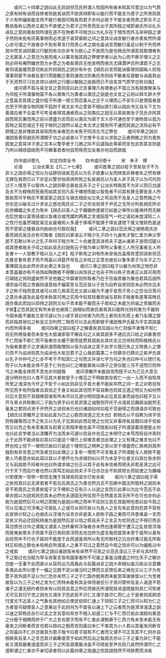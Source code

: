 <!-- { "loadSidebar": true } -->
　　或问二十四章之説曰此无异説但范氏所谓人性因所有者未知其可意岂以为气质之禀有辩有讷而自修者则欲其讷而不欲其辩即有以能行而不能言为君子之所贵则其于义有所偏矣能言而不能行者固可贱矣而君子亦何必取于不能言者而贵之耶夫子之教伯鱼称公西赤又曷为不直使之为君子之所贵而反出于其所贱之域耶谢氏所论礼乐进反之意则善矣但所谓在道不在物者不可晓岂以为礼乐在于情性而外玉帛钟鼓之谓乎然则未免有厌离事物而必求道于杳冥昏默之间之意其论讷言敏行者亦善矣然所谓心亦可谓之不放者亦不免有卑言行而贵心术之病也盖讷言而敏行虽足以制于外而养其中然言讷则寡过行敏则有功亦非专为欲心之不放而为是也杨氏所谓恶其取憎者失之尤甚圣人之意岂为是而戒人以寡言哉其説之弊使学者以此为心而不察乎理义之正则必将有阉然媚世而为乡愿之为者矣周氏无他发明而侯氏尤疎濶尹氏所谓君子之志者则语虽缓而意切矣此外则胡氏之説亦有补也【胡氏曰言而能讷畜徳则固喻人则信谋事则密不讷者反是行而能敏迁善则速改过则勇应务则给不敏者反是敏与讷虽若出于天资然可习也言烦以讷矫之行缓以敏励之由我而已不自变其气质学岂有功哉】
　　或问德不孤与易文言之意同否曰此泛言事理凡有德者必不孤立当有朋类聚来与为邻程子所谓事物莫不各以类聚凡为善者以类应之説是也文言之云则以释爻辞大字之意盖言其德之盛尔程子所谓一德立而百善从之志于义理而心不安乐只是德孤者是也至于所谓与物同故不孤则于易文此书之意皆不相似其引易以説此书又自与下文为善类应者不合盖不可考读者择其通者而从之则类应之説无以易矣故张子范氏亦同其説而周氏兼而用之前以德盛为言而后以类应为説于文义亦可通也至于谢杨皆以孤为孤特之孤恐或近于程子物同之説然以易之本文求之既有所不通而其説之流将必有不顾理之是非惟欲其易知而有亲者恐亦未免乎同流合汚之弊也
　　或问卒章之説曰诸説皆善但谢氏所谓期于功之必成者以下文惟予与女以求助之云者例推之则为患失固宠之意耳详子游之言本以警学者于几微之际不应遽指此等辈而言也且若其言则是乃所以绸缪固结而不可解事君者何自而辱而交友者亦何自而疏哉

　　四书或问卷九
　　钦定四库全书
　　四书或问卷十
　　宋　朱子　撰
　　论语
　　公冶长第五【凡二十七章】
　　或问首章之説曰程子至矣张子不为非义之説亦得之但以为设辞则误矣范氏以为孔子欲妻以女而辨其非罪者失之然有罪无罪在我而已以下亦足以警世俗简贤附势之私矣谢氏以为圣人非子其子以为可托则过于人情至于以智帅人之説则牵合甚矣且夫子之于公冶长特取其不为非义而已岂遽及夫不为桎梏而死哉苟如其言则凡系于缧绁而能以智免者不问其有罪无罪皆圣人所取矣而可乎杨氏不累室家之説正与谢氏相反似又失之苟且而不及圣人之意然施之今世亦足以破夫过计求全之惑也周氏论二子之优劣则贤于尹氏之无所分列矣胡氏所论后世婚姻之失尤为有补【胡氏曰圣人之于婚姻参度彼已如是之审所以能保终而无敝也后世或以富贵结或以急难合或凭媒妁两美之言或因意气一时之诺初未尝深知二人之性行也虽然壻犹易见女最难知人多谨于择壻不能慎于择女逮徳下衰又惟财色是迷而不思家之隆替自内助始也可胜叹哉】
　　或问二章之説曰范氏得之谢杨周氏亦善而胡氏吴氏亦有可取者【胡氏曰家语云子贱少孔子四十九嵗有才智仁爱为单父宰民不忍欺以年计之孔子卒时子贱方年二十余嵗意其进师夫子退从诸弟子游而切磋以成其徳者故夫子叹之如此吴氏曰説苑云子贱为单父宰所父事者三人所兄事者五人所友者十一人皆教子贱以治人之术】程子斯焉之训有所未安侯氏盖用其意则误矣但范氏推言鲁有君子而不用盖以讲筵开导及之非经之正意也谢氏以鲁多君子为夫子之力事理固当出此然亦非此章之本旨也
　　或问三章之説曰程子以器为尚饰之物恐非本意盖器亦有不尚饰如陶匏者不得槩以尚饰目之也夫子所以称子贡者正以其可用而已瑚琏之饰则盛矣然不言他器之华靡者则所取者乃在乎宗庙贵器为重也若其后説所谓宗庙可观之贵器则语意始不偏耳至与范氏皆以子贡为自矜自贤则恐未必然亦见夫子之称子贱而意其或可以庶几焉耳范氏又直以器为不通乎变而子贡小之恐当日答问之意亦未遽及此盖但本称其可用之实而今较其轻重则诚与其称子贱者有差等耳杨氏説亦类此而加以抑扬之説则又似子贡本能不器而夫子故抑之未能为宗庙之贵器而夫子故之恐其説尤有所未安也谢周二説相似而谢氏甚焉其曰能辉光则何害为不器则今固未能不器矣又安可遽以为小成乎其曰何害为形而上者则夫形而上者乃名理之辞而非指其地位之称且又岂判然二物而可以去此而即彼乎诸説惟尹氏最为平实其説虽约而所得多矣
　　或问四章之説曰程子之解善矣其后説以为仁则佞不害惟不知仁则无所用佞者恐未安也大抵诸家皆不解此句之义故其説多不通吕氏口给之训甚善但不仁而佞不若仁而不佞者亦太缓于辞而徒赘其説矣此其优劣又岂待较而知哉杨氏以为佞者畏君子之求诸非道而取憎则以佞为谄谀之意于此字义既已失之又特畏人之憎已而不为谄谀则其为谄谀也大矣岂君子之心哉前篇第二十四章亦已颇论之矣尹氏直以孔子许仲弓之仁亦不考于不知其仁之句而又并读七字为句之失也曰仲弓以徳行名而子以为未能全体不息于仁何也曰仁之难能甚矣以顔子之贤仅能三月不违而已则仲弓之未能全体而不息也亦何疑哉
　　或问漆雕开未能自信而程子以为己见大意见道分明何也曰人惟不见其大者故安于小惟见之不明故若存若亡一出一入而不自知其所至之浅深也今开之不安于小如此则非见乎其大者不能矣卒然之间一言之对若目有所见而手有所指者且其验之于身又如此其切而不容自欺也则其见道之明又为如何然曰见大意则于其细微容或有所未尽曰见道分明则固未必见其反身而诚也曰程子又以开与曾点并称敢问二子孰为贤乎曰论其资禀之诚慤则开优于点语其见趣超诣脱然无毫发之累则点贤于开然开之进则未巳也曰诸説如何曰程子范谢得之而胡语亦可取也【胡氏曰漆雕开之言如此盖为已之心胜而进道之志大也】若杨氏以不自欺为进乎信则有躐等而过予之失又以为孔子见其如此而后使之仕则又非事序矣且既曰进乎信矣而又曰充之有未至者其与前章又若相矛盾也盖不可晓矣曰程子所谓道着信便是止何也曰此言学者当以漆雕开为法而未可遽以信自许也见之未明守之未笃而轻自许焉则止于此而不能进矣曰其曰只是这个理已上却难言者岂此理之上又有理之难言也曰不然也彻上彻下一理而已故曰只是这个理但见之明养之至以至于德盛而仁熟焉则其所独到有非言意之所及者岂曰此理之上复有一理而不可言哉孟子所谓能与人规矩不能使人巧者意亦如此耳曰其以子使开仕为求禄则似以开为未足乎仕者又曰其仕有余则又与前説若不同者何也曰所谓求禄之仕正以其于此有未信者而明夫非若圣贤之达可行于天下而后行者也然以其笃志如此则夫子平日亦岂全不知其短长而姑使之为餔啜计耶使效一官修一职而无愧于其禄焉则宜亦已有余矣
　　或问六章之説曰程子得之矣但其曰讥无贤君者不若吕氏周氏之为善也然吕氏不忍絶中国无所取材之説则未安不若周氏之完善矣程子又于佛肸之召有示人以迹之言而引此章以为比今范氏于此章亦因以为説焉则恐其未必然也夫道固无所往而不在然直言其无所不在可也亦何必故为是説然后可以明之耶既为是説以明之而卒不往则又恶在其能明也若曰自今观之可以见海之可浮夷之可居乱人之或可从则可矣以为圣人之言先有此意则恐其不容有此安排计较之心也谢氏以浮海为设言亦非是圣人欲称子路之勇而可共患难盖一言而足矣又何必迂回宛转曲为是説然后足以信之耶且夫子之言正为忧则违之不得已而去耳岂愤世过中之谓哉又谓圣人岂终乗桴浮海者亦未然也逢萌管宁遭汉之乱皆尝浮海而居夷矣使夫子而甚不获已焉则其浮而去也岂终为虚言哉但度其未至于是所以虽有此叹而卒不行也子路则不能度于此而遽喜焉所以有无所取材之讥也好勇过我无所取材正抑扬之辞也未有杨氏所谓圣人之勇不可过之意然自今观之则亦可以为偏胜过中之戒矣
　　或问七章之説曰诸説皆未有卓然不可易之论范氏深讥三子并与其材而不之取过也治赋为宰与宾客言皆有国家者所不可废之事虽当隆盛之时仕天子之朝亦岂能一无事于此而直以从容风议为高哉此与前篇讷言之説大率相似盖元祐议论意趣多类此此所以堕于一偏之见既不足以维当时之弊而又反啓后来之祸也又以三子为有愿乎其外固不足以为仁恐亦未然三子之于仁固亦勉焉而未能至耳谢侯皆以仁为觉者故皆以为三子之材之发为仁而特未能有其全体但谢氏引子贡问管仲及圣人语道不若诸子之漫无统约者则未有以知其旨意之所在而侯氏所谓观其进退周旋则其仁可知者尤可见其归于觉之説也又谓夫子恐武伯不识仁又谓子路尽仁而仁止于是者则其顾虑忖度尤不近圣人之气象也其他如云使武伯知仁通上下则知三子之仁而可以知为仁之方者皆可疑使圣人之意果出于此则何为不直告以通上下之云者而为是溟涬滉漾之説以迷之耶杨氏杂引论孟之言旨意向背亦不相入如道二仁与不仁而已矣此谓趋向善恶之分极于细微而终于广大之言也君子而有不仁者此谓勉慕于仁而力有未至未能无有毫发之间断者而言也若以趋向之极而言则虽曰未仁不害其为小人若以其毫发间断言之则虽曰不仁亦岂害其为君子哉今曰君子固有不仁者而又谓不可正言其不仁则亦自相戾矣且圣人之言岂其计画筹度至于如此然后出之哉周氏亦以三子之事为非仁不能矣又谓其器重道逺而非三子之所及首尾衡决盖不可晓矣至尹氏则几矣然所谓尽仁之道斯谓之仁者亦不亲切读者但以此篇四章之説通之则其説晓然不待辞费而决矣
